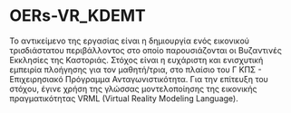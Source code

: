 # OERs-VR_KDEMT
Το αντικείμενο της εργασίας είναι η δημιουργία ενός εικονικού τρισδιάστατου περιβάλλοντος στο οποίο παρουσιάζονται οι Βυζαντινές Εκκλησίες της Καστοριάς. Στόχος είναι η ευχάριστη και ενισχυτική εμπειρία πλοήγησης για τον μαθητή/τρια, στο πλαίσιο του Γ ΚΠΣ - Επιχειρησιακό Πρόγραμμα Ανταγωνιστικότητα. Για την επίτευξη του στόχου, έγινε χρήση της γλώσσας μοντελοποίησης της εικονικής πραγματικότητας VRML (Virtual Reality Modeling Language).
